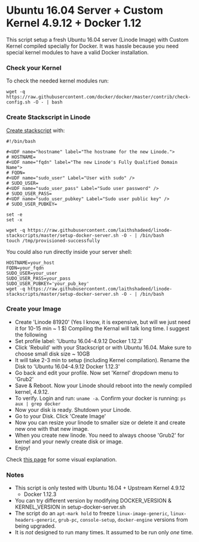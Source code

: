 # Ubuntu 16.04 Server + Custom Kernel 4.9.12 + Docker 1.12

This script setup a fresh Ubuntu 16.04 server (Linode Image) with Custom Kernel
compiled specially for Docker. It was hassle because you need special
kernel modules to have a valid Docker installation.

### Check your Kernel

To check the needed kernel modules run:

```
wget -q https://raw.githubusercontent.com/docker/docker/master/contrib/check-config.sh -O - | bash
```

### Create Stackscript in Linode

[Create stackscript](https://www.linode.com/docs/platform/stackscripts) with:

```
#!/bin/bash

#<UDF name="hostname" label="The hostname for the new Linode.">
# HOSTNAME=
#<UDF name="fqdn" label="The new Linode's Fully Qualified Domain Name">
# FQDN=
#<UDF name="sudo_user" Label="User with sudo" />
# SUDO_USER=
#<UDF name="sudo_user_pass" Label="Sudo user password" />
# SUDO_USER_PASS=
#<UDF name="sudo_user_pubkey" Label="Sudo user public key" />
# SUDO_USER_PUBKEY=

set -e
set -x

wget -q https://raw.githubusercontent.com/laithshadeed/linode-stackscripts/master/setup-docker-server.sh -O - | /bin/bash
touch /tmp/provisioned-successfully
```

You could also run directly inside your server shell:

```
HOSTNAME=your_host
FQDN=your_fqdn
SUDO_USER=your_user
SUDO_USER_PASS=your_pass
SUDO_USER_PUBKEY='your_pub_key'
wget -q https://raw.githubusercontent.com/laithshadeed/linode-stackscripts/master/setup-docker-server.sh -O - | /bin/bash
```
### Create your Image

* Create 'Linode 81920' (Yes I know, it is expensive, but will we just need it for 10-15 min ~ 1 $)
Compiling the Kernal will talk long time. I suggest the following
* Set profile label: 'Ubuntu 16.04-4.9.12 Docker 1.12.3'
* Click 'Rebuild' with your Stackscript or with Ubuntu 16.04. Make sure to choose small disk size ~ 10GB
* It will take 2-3 min to setup (including Kernel compilation). Rename the Disk to 'Ubuntu 16.04-4.9.12 Docker 1.12.3'
* Go back and edit your profile. Now set 'Kernel' dropdown menu to 'Grub2'
* Save & Reboot. Now your Linode should reboot into the newly compiled kernel, 4.9.12.
* To verify. Login and run: `uname -a`. Confirm your docker is running: `ps aux | grep docker`
* Now your disk is ready. Shutdown your Linode.
* Go to your Disk. Click 'Create Image'
* Now you can resize your linode to smaller size or delete it and create new one with that new image.
* When you create new linode. You need to always choose 'Grub2' for kernel and your newly create disk or image.
* Enjoy!

Check [this page](https://www.linode.com/docs/tools-reference/custom-kernels-distros/custom-compiled-kernel-debian-ubuntu)
for some visual explanation.

### Notes

* This script is only tested with Ubuntu 16.04 + Upstream Kernel 4.9.12
  + Docker 1.12.3
* You can try different version by modifying DOCKER_VERSION &
  KERNEL_VERSION in setup-docker-server.sh
* The script do an `apt-mark hold` to freeze `linux-image-generic`, `linux-headers-generic`,
  `grub-pc`, `console-setup`, `docker-engine` versions from being upgraded.
* It is *not* designed to run many times. It assumed to be run only
  *one* time.
